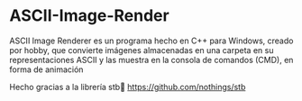 # ASCII-Image-Render
ASCII Image Renderer es un programa hecho en C++ para Windows, creado por hobby, que convierte imágenes almacenadas en una carpeta en su representaciones ASCII y las muestra en la consola de comandos (CMD), en forma de animación

Hecho gracias a la librería stb🙏
https://github.com/nothings/stb